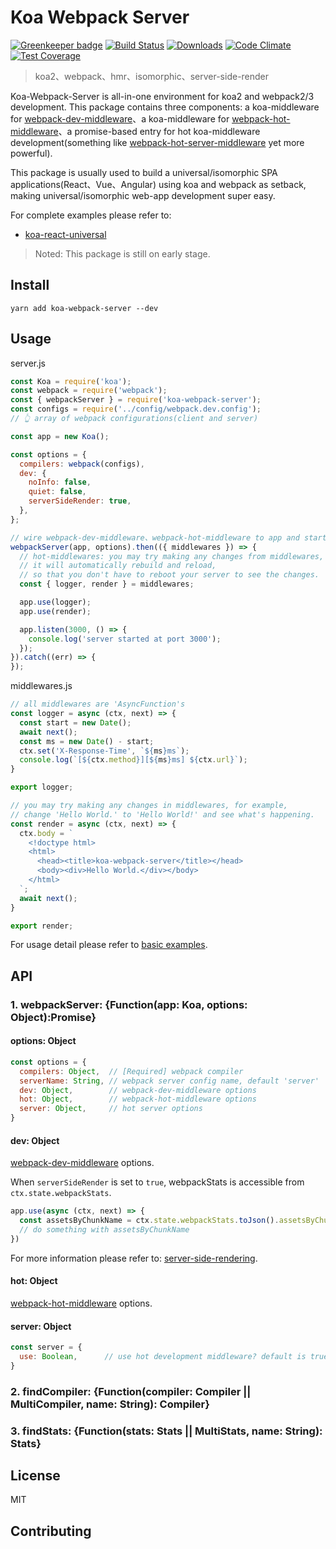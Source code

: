 # Koa Webpack Server

[![Greenkeeper badge](https://badges.greenkeeper.io/kimjuny/koa-webpack-server.svg)](https://greenkeeper.io/)
[![Build Status](https://travis-ci.org/kimjuny/koa-webpack-server.svg?branch=master)](https://travis-ci.org/kimjuny/koa-webpack-server)
[![Downloads](https://img.shields.io/npm/dt/koa-webpack-server.svg)](https://www.npmjs.com/package/koa-webpack-server)
[![Code Climate](https://codeclimate.com/github/kimjuny/koa-webpack-server/badges/gpa.svg)](https://codeclimate.com/github/kimjuny/koa-webpack-server)
[![Test Coverage](https://codeclimate.com/github/kimjuny/koa-webpack-server/badges/coverage.svg)](https://codeclimate.com/github/kimjuny/koa-webpack-server/coverage)


> koa2、webpack、hmr、isomorphic、server-side-render

Koa-Webpack-Server is all-in-one environment for koa2 and webpack2/3 development. This package contains three components: a koa-middleware for [webpack-dev-middleware](https://github.com/webpack/webpack-dev-middleware)、a koa-middleware for [webpack-hot-middleware](https://github.com/glenjamin/webpack-hot-middleware)、a promise-based entry for hot koa-middleware development(something like [webpack-hot-server-middleware](https://github.com/60frames/webpack-hot-server-middleware) yet more powerful).

This package is usually used to build a universal/isomorphic SPA applications(React、Vue、Angular) using koa and webpack as setback, making universal/isomorphic web-app development super easy.

For complete examples please refer to:

* [koa-react-universal](https://github.com/kimjuny/koa-react-universal)

> Noted: This package is still on early stage.

## Install

```
yarn add koa-webpack-server --dev
```

## Usage

server.js

```javascript
const Koa = require('koa');
const webpack = require('webpack');
const { webpackServer } = require('koa-webpack-server');
const configs = require('../config/webpack.dev.config');
// 👆 array of webpack configurations(client and server)

const app = new Koa();

const options = {
  compilers: webpack(configs),
  dev: {
    noInfo: false,
    quiet: false,
    serverSideRender: true,
  },
};

// wire webpack-dev-middleware、webpack-hot-middleware to app and start webpack-hot-server
webpackServer(app, options).then(({ middlewares }) => {
  // hot-middlewares: you may try making any changes from middlewares,
  // it will automatically rebuild and reload,
  // so that you don't have to reboot your server to see the changes.
  const { logger, render } = middlewares;

  app.use(logger);
  app.use(render);

  app.listen(3000, () => {
    console.log('server started at port 3000');
  });
}).catch((err) => {
});
```

middlewares.js

```javascript
// all middlewares are 'AsyncFunction's
const logger = async (ctx, next) => {
  const start = new Date();
  await next();
  const ms = new Date() - start;
  ctx.set('X-Response-Time', `${ms}ms`);
  console.log(`[${ctx.method}][${ms}ms] ${ctx.url}`);
}

export logger;

// you may try making any changes in middlewares, for example,
// change 'Hello World.' to 'Hello World!' and see what's happening.
const render = async (ctx, next) => {
  ctx.body = `
    <!doctype html>
    <html>
      <head><title>koa-webpack-server</title></head>
      <body><div>Hello World.</div></body>
    </html>
  `;
  await next();
}

export render;

```

For usage detail please refer to [basic examples](https://github.com/kimjuny/koa-webpack-server/tree/master/examples).

## API

### 1. webpackServer: {Function(app: Koa, options: Object):Promise}

#### options: Object

```javascript
const options = {
  compilers: Object,  // [Required] webpack compiler
  serverName: String, // webpack server config name, default 'server'
  dev: Object,        // webpack-dev-middleware options
  hot: Object,        // webpack-hot-middleware options
  server: Object,     // hot server options
}
```

#### dev: Object

[webpack-dev-middleware](https://github.com/webpack/webpack-dev-middleware) options.

When `serverSideRender` is set to `true`, webpackStats is accessible from `ctx.state.webpackStats`.

```javascript
app.use(async (ctx, next) => {
  const assetsByChunkName = ctx.state.webpackStats.toJson().assetsByChunkName;
  // do something with assetsByChunkName
})
```

For more information please refer to: [server-side-rendering](https://github.com/webpack/webpack-dev-middleware#server-side-rendering).

#### hot: Object

[webpack-hot-middleware](https://github.com/glenjamin/webpack-hot-middleware) options.

#### server: Object

```javascript
const server = {
  use: Boolean,      // use hot development middleware? default is true
}
```

### 2. findCompiler: {Function(compiler: Compiler || MultiCompiler, name: String): Compiler}

### 3. findStats: {Function(stats: Stats || MultiStats, name: String): Stats}

## License

MIT

## Contributing
